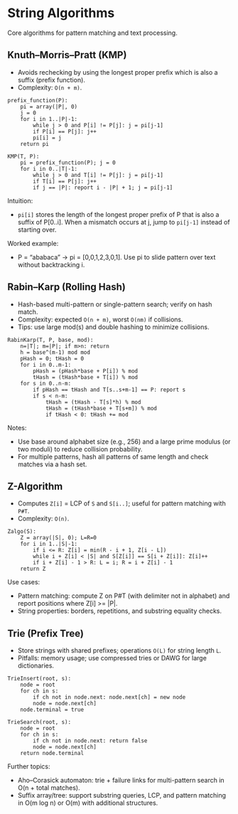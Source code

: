 # String Algorithms

Core algorithms for pattern matching and text processing.

## Knuth–Morris–Pratt (KMP)
- Avoids rechecking by using the longest proper prefix which is also a suffix (prefix function).
- Complexity: `O(n + m)`.
```pseudo
prefix_function(P):
    pi = array(|P|, 0)
    j = 0
    for i in 1..|P|-1:
        while j > 0 and P[i] != P[j]: j = pi[j-1]
        if P[i] == P[j]: j++
        pi[i] = j
    return pi

KMP(T, P):
    pi = prefix_function(P); j = 0
    for i in 0..|T|-1:
        while j > 0 and T[i] != P[j]: j = pi[j-1]
        if T[i] == P[j]: j++
        if j == |P|: report i - |P| + 1; j = pi[j-1]
```

Intuition:
- `pi[i]` stores the length of the longest proper prefix of P that is also a suffix of P[0..i]. When a mismatch occurs at j, jump to `pi[j-1]` instead of starting over.

Worked example:
- P = “ababaca” → pi = [0,0,1,2,3,0,1]. Use pi to slide pattern over text without backtracking i.

## Rabin–Karp (Rolling Hash)
- Hash-based multi-pattern or single-pattern search; verify on hash match.
- Complexity: expected `O(n + m)`, worst `O(nm)` if collisions.
- Tips: use large mod(s) and double hashing to minimize collisions.
```pseudo
RabinKarp(T, P, base, mod):
    n=|T|; m=|P|; if m>n: return
    h = base^(m-1) mod mod
    pHash = 0; tHash = 0
    for i in 0..m-1:
        pHash = (pHash*base + P[i]) % mod
        tHash = (tHash*base + T[i]) % mod
    for s in 0..n-m:
        if pHash == tHash and T[s..s+m-1] == P: report s
        if s < n-m:
            tHash = (tHash - T[s]*h) % mod
            tHash = (tHash*base + T[s+m]) % mod
            if tHash < 0: tHash += mod
```

Notes:
- Use base around alphabet size (e.g., 256) and a large prime modulus (or two moduli) to reduce collision probability.
- For multiple patterns, hash all patterns of same length and check matches via a hash set.

## Z-Algorithm
- Computes `Z[i]` = LCP of `S` and `S[i..]`; useful for pattern matching with `P#T`.
- Complexity: `O(n)`.
```pseudo
Zalgo(S):
    Z = array(|S|, 0); L=R=0
    for i in 1..|S|-1:
        if i <= R: Z[i] = min(R - i + 1, Z[i - L])
        while i + Z[i] < |S| and S[Z[i]] == S[i + Z[i]]: Z[i]++
        if i + Z[i] - 1 > R: L = i; R = i + Z[i] - 1
    return Z
```

Use cases:
- Pattern matching: compute Z on P#T (with delimiter not in alphabet) and report positions where Z[i] >= |P|.
- String properties: borders, repetitions, and substring equality checks.

## Trie (Prefix Tree)
- Store strings with shared prefixes; operations `O(L)` for string length `L`.
- Pitfalls: memory usage; use compressed tries or DAWG for large dictionaries.
```pseudo
TrieInsert(root, s):
    node = root
    for ch in s:
        if ch not in node.next: node.next[ch] = new node
        node = node.next[ch]
    node.terminal = true

TrieSearch(root, s):
    node = root
    for ch in s:
        if ch not in node.next: return false
        node = node.next[ch]
    return node.terminal
```

Further topics:
- Aho–Corasick automaton: trie + failure links for multi-pattern search in O(n + total matches).
- Suffix array/tree: support substring queries, LCP, and pattern matching in O(m log n) or O(m) with additional structures.
